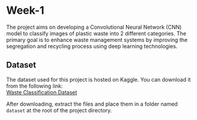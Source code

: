 # Week-1
The project aims on developing a Convolutional Neural Network (CNN) model to classify images of plastic waste into 2 different categories. The primary goal is to enhance waste management systems by improving the segregation and recycling process using deep learning technologies.

## Dataset
The dataset used for this project is hosted on Kaggle. You can download it from the following link:  
[Waste Classification Dataset](https://www.kaggle.com/datasets/techsash/waste-classification-data/data)

After downloading, extract the files and place them in a folder named `dataset` at the root of the project directory.
